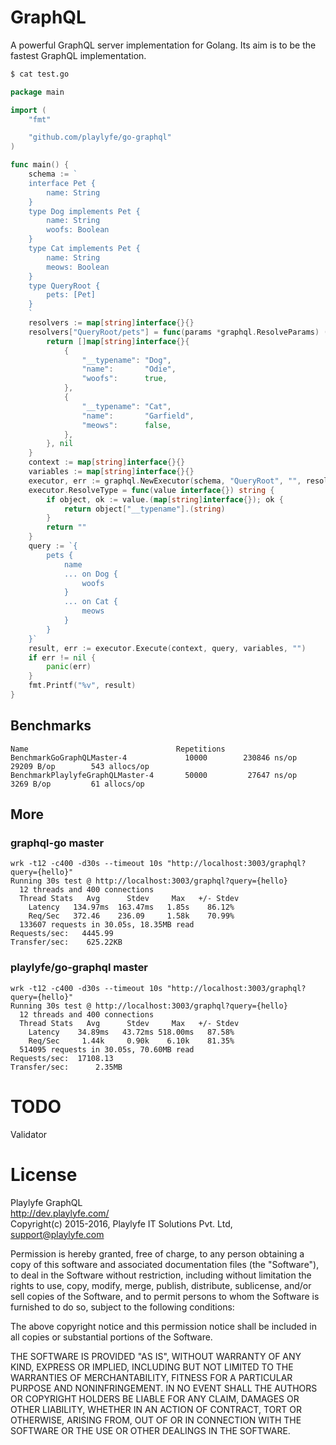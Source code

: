 # GraphQL
A powerful GraphQL server implementation for Golang. Its aim is to be the fastest GraphQL implementation.

```sh
$ cat test.go
```
```go
package main

import (
	"fmt"

	"github.com/playlyfe/go-graphql"
)

func main() {
	schema := `
	interface Pet {
	    name: String
	}
	type Dog implements Pet {
	    name: String
	    woofs: Boolean
	}
	type Cat implements Pet {
	    name: String
	    meows: Boolean
	}
	type QueryRoot {
	    pets: [Pet]
	}
	`
	resolvers := map[string]interface{}{}
	resolvers["QueryRoot/pets"] = func(params *graphql.ResolveParams) (interface{}, error) {
		return []map[string]interface{}{
			{
				"__typename": "Dog",
				"name":       "Odie",
				"woofs":      true,
			},
			{
				"__typename": "Cat",
				"name":       "Garfield",
				"meows":      false,
			},
		}, nil
	}
	context := map[string]interface{}{}
	variables := map[string]interface{}{}
	executor, err := graphql.NewExecutor(schema, "QueryRoot", "", resolvers)
	executor.ResolveType = func(value interface{}) string {
		if object, ok := value.(map[string]interface{}); ok {
			return object["__typename"].(string)
		}
		return ""
	}
	query := `{
		pets {
			name
			... on Dog {
				woofs
			}
			... on Cat {
				meows
			}
		}
	}`
	result, err := executor.Execute(context, query, variables, "")
	if err != nil {
	    panic(err)
	}
	fmt.Printf("%v", result)
}
```
## Benchmarks
```
Name                                 Repetitions   
BenchmarkGoGraphQLMaster-4             10000        230846 ns/op       29209 B/op        543 allocs/op
BenchmarkPlaylyfeGraphQLMaster-4       50000         27647 ns/op        3269 B/op         61 allocs/op
```

## More
### graphql-go master
```
wrk -t12 -c400 -d30s --timeout 10s "http://localhost:3003/graphql?query={hello}"
Running 30s test @ http://localhost:3003/graphql?query={hello}
  12 threads and 400 connections
  Thread Stats   Avg      Stdev     Max   +/- Stdev
    Latency   134.97ms  163.47ms   1.85s    86.12%
    Req/Sec   372.46    236.09     1.58k    70.99%
  133607 requests in 30.05s, 18.35MB read
Requests/sec:   4445.99
Transfer/sec:    625.22KB
```

### playlyfe/go-graphql master
```
wrk -t12 -c400 -d30s --timeout 10s "http://localhost:3003/graphql?query={hello}"
Running 30s test @ http://localhost:3003/graphql?query={hello}
  12 threads and 400 connections
  Thread Stats   Avg      Stdev     Max   +/- Stdev
    Latency    34.89ms   43.72ms 518.00ms   87.58%
    Req/Sec     1.44k     0.90k    6.10k    81.35%
  514095 requests in 30.05s, 70.60MB read
Requests/sec:  17108.13
Transfer/sec:      2.35MB
```

# TODO
Validator

License
=======
Playlyfe GraphQL  
http://dev.playlyfe.com/  
Copyright(c) 2015-2016, Playlyfe IT Solutions Pvt. Ltd, support@playlyfe.com  

Permission is hereby granted, free of charge, to any person obtaining a copy
of this software and associated documentation files (the "Software"), to deal
in the Software without restriction, including without limitation the rights
to use, copy, modify, merge, publish, distribute, sublicense, and/or sell
copies of the Software, and to permit persons to whom the Software is
furnished to do so, subject to the following conditions:  

The above copyright notice and this permission notice shall be included in
all copies or substantial portions of the Software.  

THE SOFTWARE IS PROVIDED "AS IS", WITHOUT WARRANTY OF ANY KIND, EXPRESS OR
IMPLIED, INCLUDING BUT NOT LIMITED TO THE WARRANTIES OF MERCHANTABILITY,
FITNESS FOR A PARTICULAR PURPOSE AND NONINFRINGEMENT. IN NO EVENT SHALL THE
AUTHORS OR COPYRIGHT HOLDERS BE LIABLE FOR ANY CLAIM, DAMAGES OR OTHER
LIABILITY, WHETHER IN AN ACTION OF CONTRACT, TORT OR OTHERWISE, ARISING FROM,
OUT OF OR IN CONNECTION WITH THE SOFTWARE OR THE USE OR OTHER DEALINGS IN
THE SOFTWARE.

